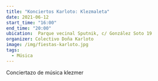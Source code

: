 ```yaml
---
title: "Konciertos Karloto: Klezmaleta"
date: 2021-06-12
start_time: "16:00"
end_time: "20:00"
ubication:  Parque vecinal Sputnik, c/ González Soto 19
organizer: Colectivo Doña Karloto
image: /img/fiestas-karloto.jpg
tags:
  - Música
---
```

Conciertazo de música klezmer